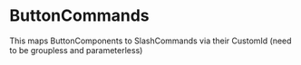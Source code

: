 # ButtonCommands

This maps ButtonComponents to SlashCommands via their CustomId (need to be groupless and parameterless)
